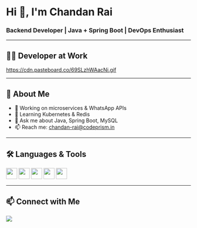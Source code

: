 <h1>Hi 👋, I'm Chandan Rai</h1>
<h3>Backend Developer | Java + Spring Boot | DevOps Enthusiast</h3>

---

## 👨‍💻 Developer at Work

https://cdn.pasteboard.co/69SLzhWAacNi.gif

---

## 🚀 About Me

- 🔭 Working on microservices & WhatsApp APIs  
- 🌱 Learning Kubernetes & Redis  
- 💬 Ask me about Java, Spring Boot, MySQL  
- 📫 Reach me: chandan-rai@codeprism.in  

---

## 🛠️ Languages & Tools

<p align="left">
  <img src="https://cdn.jsdelivr.net/gh/devicons/devicon/icons/java/java-original.svg" width="30"/>
  <img src="https://cdn.jsdelivr.net/gh/devicons/devicon/icons/spring/spring-original.svg" width="30"/>
  <img src="https://cdn.jsdelivr.net/gh/devicons/devicon/icons/mysql/mysql-original.svg" width="30"/>
  <img src="https://cdn.jsdelivr.net/gh/devicons/devicon/icons/docker/docker-original.svg" width="30"/>
  <img src="https://cdn.jsdelivr.net/gh/devicons/devicon/icons/linux/linux-original.svg" width="30"/>
</p>

---

## 📫 Connect with Me

<a href="mailto:chandan-rai@codeprism.in">
  <img src="https://img.shields.io/badge/Gmail-chandan--rai@codeprism.in-D14836?style=flat&logo=gmail&logoColor=white" />
</a>
